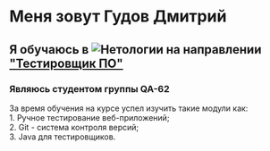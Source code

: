 # Меня зовут Гудов Дмитрий 
## Я обучаюсь в ![Нетологии](https://upload.wikimedia.org/wikipedia/commons/0/0a/Netology_logo.png) на направлении ["Тестировщик ПО"](https://netology.ru/programs/qa)
### Являюсь студентом группы QA-62
За время обучения на курсе успел изучить такие модули как: <br>
    1. Ручное тестирование веб-приложений;<br>
    2. Git - система контроля версий;<br>
    3. Java для тестировщиков.